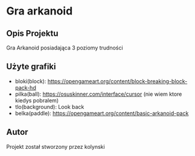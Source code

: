 # Gra arkanoid

## Opis Projektu
Gra Arkanoid posiadająca 3 poziomy trudności

## Użyte grafiki

- bloki(block): https://opengameart.org/content/block-breaking-block-pack-hd
- pilka(ball): https://osuskinner.com/interface/cursor (nie wiem ktore kiedys pobralem)
- tlo(background): Look back
- belka(paddle): https://opengameart.org/content/basic-arkanoid-pack

## Autor 
Projekt został stworzony przez kolynski
